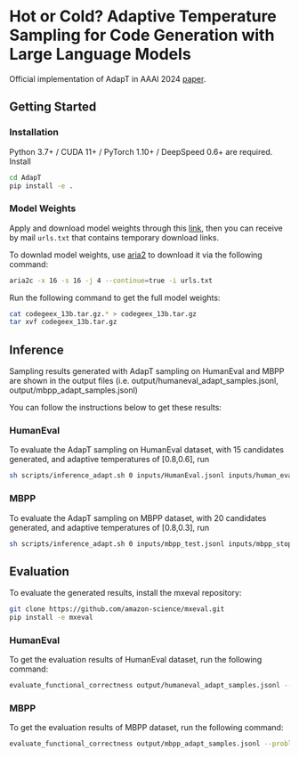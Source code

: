 #  Hot or Cold? Adaptive Temperature Sampling for Code Generation with Large Language Models

Official implementation of AdapT in AAAI 2024 [paper](https://lj2lijia.github.io/papers/AdapT_AAAI2024.pdf).

## Getting Started

### Installation

Python 3.7+ / CUDA 11+ / PyTorch 1.10+ / DeepSpeed 0.6+ are required. Install 

```bash
cd AdapT
pip install -e .
```

### Model Weights

Apply and download model weights through this [link](https://models.aminer.cn/codegeex/download/request), then you can receive by mail ```urls.txt``` that contains temporary download links. 

To downlad model weights, use [aria2](https://aria2.github.io/) to download it via the following command:

```bash
aria2c -x 16 -s 16 -j 4 --continue=true -i urls.txt 
```

Run the following command to get the full model weights:
```bash
cat codegeex_13b.tar.gz.* > codegeex_13b.tar.gz
tar xvf codegeex_13b.tar.gz
```

## Inference

Sampling results generated with AdapT sampling on HumanEval and MBPP are shown in the output files
(i.e. output/humaneval_adapt_samples.jsonl, output/mbpp_adapt_samples.jsonl)

You can follow the instructions below to get these results:

### HumanEval

To evaluate the AdapT sampling on HumanEval dataset, with 15 candidates generated, and adaptive temperatures of [0.8,0.6], run

```bash
sh scripts/inference_adapt.sh 0 inputs/HumanEval.jsonl inputs/human_eval_stop_words.json he_samples.jsonl 0.5 0.8 0.6
```

### MBPP

To evaluate the AdapT sampling on MBPP dataset, with 20 candidates generated, and adaptive temperatures of [0.8,0.3], run
```bash
sh scripts/inference_adapt.sh 0 inputs/mbpp_test.jsonl inputs/mbpp_stop_words.json mbpp_samples.jsonl 0.5 0.6 0.5
```

## Evaluation

To evaluate the generated results, install the mxeval repository:

```bash
git clone https://github.com/amazon-science/mxeval.git
pip install -e mxeval
```

### HumanEval

To get the evaluation results of HumanEval dataset, run the following command:

```bash
evaluate_functional_correctness output/humaneval_adapt_samples.jsonl --problem_file inputs/HumanEval.jsonl --k 1,5,10,15
```

### MBPP

To get the evaluation results of MBPP dataset, run the following command:

```bash
evaluate_functional_correctness output/mbpp_adapt_samples.jsonl --problem_file inputs/mbpp_test.jsonl --k 1,5,10,15
```
